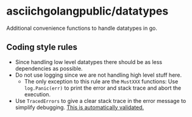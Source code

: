 # asciichgolangpublic/datatypes

Additional convenience functions to handle datatypes in go.

## Coding style rules

* Since handling low level datatypes there should be as less dependencies as possible.
* Do not use logging since we are not handling high level stuff here.
    * The only exception to this rule are the `MustXXX` functions: Use `log.Panic(err)` to print the error and stack trace and abort the execution.
* Use `TracedErrors` to give a clear stack trace in the error message to simplify debugging. [This is automatically validated.](./decisions_UseTracedErrors_test.go)
